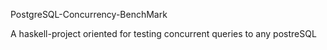 PostgreSQL-Concurrency-BenchMark


A haskell-project oriented for testing concurrent queries to any postreSQL
